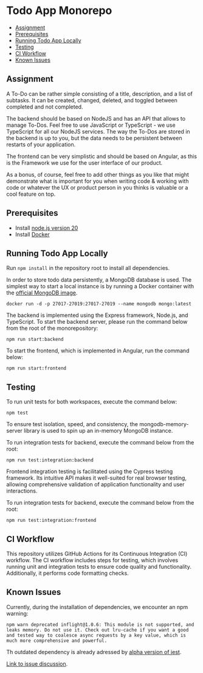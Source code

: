 # Todo App Monorepo

- [Assignment](#assignment)
- [Prerequisites](#prerequisites)
- [Running Todo App Locally](#running-todo-app-locally)
- [Testing](#testing)
- [CI Workflow](#ci-workflow)
- [Known Issues](#known-issues)

## Assignment

A To-Do can be rather simple consisting of a title, description, and a list of subtasks. It can be created, changed, deleted, and toggled between completed and not completed.

The backend should be based on NodeJS and has an API that allows to manage To-Dos. Feel free to use JavaScript or TypeScript - we use TypeScript for all our NodeJS services. The way the To-Dos are stored in the backend is up to you, but the data needs to be persistent between restarts of your application.

The frontend can be very simplistic and should be based on Angular, as this is the Framework we use for the user interface of our product.

As a bonus, of course, feel free to add other things as you like that might demonstrate what is important for you when writing code & working with code or whatever the UX or product person in you thinks is valuable or a cool feature on top.

## Prerequisites

- Install [node.js version 20](https://nodejs.org/en/download/package-manager)
- Install [Docker](https://docs.docker.com/get-docker/)

## Running Todo App Locally

Run `npm install` in the repository root to install all dependencies.

In order to store todo data persistently, a MongoDB database is used. The simplest way to start a local instance is by running a Docker container with the [official MongoDB image](https://hub.docker.com/_/mongo/tags).

```
docker run -d -p 27017-27019:27017-27019 --name mongodb mongo:latest
```

The backend is implemented using the Express framework, Node.js, and TypeScript. To start the backend server, please run the command below from the root of the monorepository:

```
npm run start:backend
```

To start the frontend, which is implemented in Angular, run the command below:

```
npm run start:frontend
```

## Testing

To run unit tests for both workspaces, execute the command below:

```
npm test
```

To ensure test isolation, speed, and consistency, the mongodb-memory-server library is used to spin up an in-memory MongoDB instance.

To run integration tests for backend, execute the command below from the root:

```
npm run test:integration:backend
```

Frontend integration testing is facilitated using the Cypress testing framework. Its intuitive API makes it well-suited for real browser testing, allowing comprehensive validation of application functionality and user interactions.

To run integration tests for backend, execute the command below from the root:

```
npm run test:integration:frontend
```

## CI Workflow

This repository utilizes GitHub Actions for its Continuous Integration (CI) workflow. The CI workflow includes steps for testing, which involves running unit and integration tests to ensure code quality and functionality. Additionally, it performs code formatting checks.

## Known Issues

Currently, during the installation of dependencies, we encounter an npm warning:

```
npm warn deprecated inflight@1.0.6: This module is not supported, and leaks memory. Do not use it. Check out lru-cache if you want a good and tested way to coalesce async requests by a key value, which is much more comprehensive and powerful.
```

Th outdated dependency is already adressed by [alpha version of jest](https://github.com/jestjs/jest/blob/v30.0.0-alpha.5/packages/jest-reporters/package.json#L27).

[Link to issue discussion](https://github.com/jestjs/jest/issues/15087).
